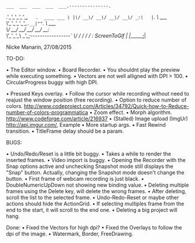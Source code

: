 ﻿    ___  ___  ___  ___  ___.---------------.
  .'\__\'\__\'\__\'\__\'\__,`   .  ____ ___ \
  |\/ __\/ __\/ __\/ __\/ _:\   |`.  \  \___ \
   \\'\__\'\__\'\__\'\__\'\_`.__|""`. \  \___ \
    \\/ __\/ __\/ __\/ __\/ __:                \
     \\'\__\'\__\'\__\ \__\'\_;-----------------`
      \\/   \/   \/   \/   \/ :   ScreenToGif   |
       \|______________________;________________|

Nicke Manarin, 27/08/2015

TO-DO:

• The Editor window.
• Board Recorder.
• You shouldnt play the preview while executing something.
• Vectors are not well alligned with DPI > 100.
• CircularProgress buggy with high DPI.

• Pressed Keys overlay.
• Follow the cursor while recording without need to reajust the window position (free recording).
• Option to reduce number of colors.  http://www.codeproject.com/Articles/34792/Quick-how-to-Reduce-number-of-colors-programmatica
• Zoom effect.
• Morph algorithm.  http://www.codeforge.com/article/216937
• (Stalled) Image upload (ImgUr)  http://api.imgur.com/, Example 
• More startup args.
• Fast Rewind transition.
• TitleFrame delay should be a param.

BUGS:

• Undo/Redo/Reset is a little bit buggy.
• Takes a while to render the inserted frames.
• Video import is buggy.
• Opening the Recorder with the Snap options active and unchecking 
  Snapshot mode still displays the "Snap" button. Actually, changing the Snapshot mode doesn't change the button.
• First frame of webcam recording is just black.
• DoubleNumericUpDown not showing new binding value.
• Deleting multiple frames using the Delete key, will delete the wrong frames.
• After deleting, scroll the list to the selected frame.
• Undo-Redo-Reset or maybe other actions should hide the ActionGrid.
• If selecting multiples frame from the end to the start, it will scroll to the end one.
• Deleting a big project will hang.
 
 Done:
 • Fixed the Vectors for high dpi?
 • Fixed the Overlays to follow the dpi of the image.
 • Watermark, Border, FreeDrawing.